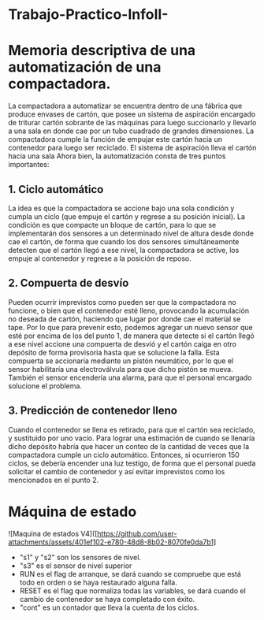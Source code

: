 # Trabajo-Practico-InfoII-

# Memoria descriptiva de una automatización de una compactadora.

La compactadora a automatizar se encuentra dentro de una fábrica que produce envases de cartón, que posee un sistema de aspiración encargado de triturar cartón sobrante de las máquinas para luego succionarlo y llevarlo a una sala en donde cae por un tubo cuadrado de grandes dimensiones. La compactadora cumple la función de empujar este cartón hacia un contenedor para luego ser reciclado. El sistema de aspiración lleva el cartón hacia una sala 
Ahora bien, la automatización consta de tres puntos importantes:

## 1. Ciclo automático
La idea es que la compactadora se accione bajo una sola condición y cumpla un ciclo (que empuje el cartón y regrese a su posición inicial). La condición es que compacte un bloque de cartón, para lo que se implementarán dos sensores a un determinado nivel de altura desde donde cae el cartón, de forma que cuando los dos sensores simultáneamente detecten que el cartón llegó a ese nivel, la compactadora se active, los empuje al contenedor y regrese a la posición de reposo.

## 2. Compuerta de desvío
Pueden ocurrir imprevistos como pueden ser que la compactadora no funcione, o bien que el contenedor esté lleno, provocando la acumulación no deseada de cartón, haciendo que lugar por donde cae el material se tape. Por lo que para prevenir esto, podemos agregar un nuevo sensor que esté por encima de los del punto 1, de manera que detecte si el cartón llegó a ese nivel accione una compuerta de desvió y el cartón caiga en otro depósito de forma provisoria hasta que se solucione la falla. Esta compuerta se accionaría mediante un pistón neumático, por lo que el sensor habilitaría una electroválvula para que dicho pistón se mueva. También el sensor encendería una alarma, para que el personal encargado solucione el problema.

## 3. Predicción de contenedor lleno
Cuando el contenedor se llena es retirado, para que el cartón sea reciclado, y sustituido por uno vacío. Para lograr una estimación de cuando se llenaría dicho depósito habría que hacer un conteo de la cantidad de veces que la compactadora cumple un ciclo automático. Entonces, si ocurrieron 150 ciclos, se debería encender una luz testigo, de forma que el personal pueda solicitar el cambio de contenedor y así evitar imprevistos como los mencionados en el punto 2.

# Máquina de estado

![Maquina de estados V4]([https://github.com/user-attachments/assets/401ef102-e780-48d8-8b02-8070fe0da7b1]

- "s1" y "s2" son los sensores de nivel.
- "s3" es el sensor de nivel superior
- RUN es el flag de arranque, se dará cuando se compruebe que está todo en orden o se haya restaurado alguna falla.
- RESET es el flag que normaliza todas las variables, se dará cuando el cambio de contenedor se haya completado con éxito.
- "cont" es un contador que lleva la cuenta de los ciclos.

